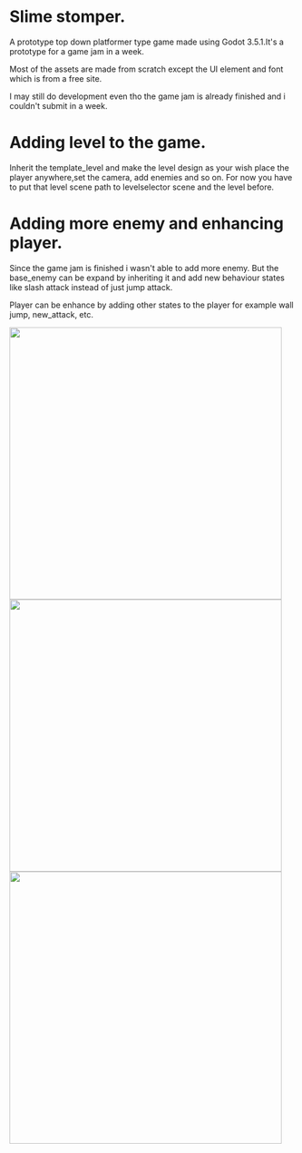 # Slime stomper.
A prototype top down platformer type game made using Godot 3.5.1.It's a prototype for a game jam in a week. 

Most of the assets are made from scratch except the UI element and font which is from a free site.

I may still do development even tho the game jam is already finished and i couldn't submit in a week.

# Adding level to the game.
Inherit the template_level and make the level design as your wish place the player anywhere,set the camera, add enemies and so on. 
For now you have to put that level scene path to levelselector scene and the level before.

# Adding more enemy and enhancing player.
Since the game jam is finished i wasn't able to add more enemy. But the base_enemy can be expand by inheriting it and 
add new behaviour states like slash attack instead of just jump attack.

Player can be enhance by adding other states to the player for example wall jump, new_attack, etc.

<img src="https://i.imgur.com/C3AxtQe.jpg" width = "480"/>

<img src="https://i.imgur.com/bge0t3X.jpg" width = "480"/>

<img src="https://i.imgur.com/lcJEddd.jpg" width = "480"/>
